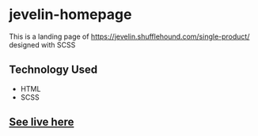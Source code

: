# jevelin-homepage
This is a landing page of https://jevelin.shufflehound.com/single-product/ designed with SCSS
## Technology Used
- HTML
- SCSS
## [See live here](https://shaharafat.github.io/jevelin-homepage/)
